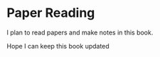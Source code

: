 # Paper Reading

I plan to read papers and make notes in this book.

Hope I can keep this book updated